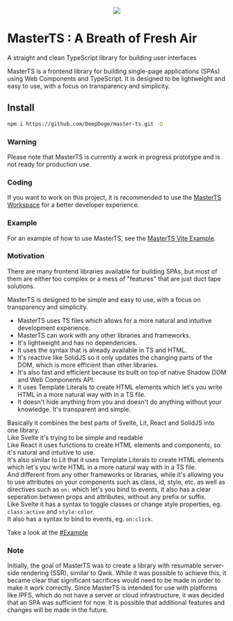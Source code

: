 <p align="center">
  <img src="https://ipfs.io/ipfs/QmW6Q7ifwuaR9HKSnNcwyXu8DsJVHrXHQ4w89paEJ9qRRx" />
</p>

# MasterTS : A Breath of Fresh Air

A straight and clean TypeScript library for building user interfaces

MasterTS is a frontend library for building single-page applications (SPAs) using Web Components and TypeScript. It is designed to be lightweight and easy to use, with a focus on transparency and simplicity.

## Install

```bash
npm i https://github.com/DeepDoge/master-ts.git -D
```

### Warning

Please note that MasterTS is currently a work in progress prototype and is not ready for production use.

### Coding

If you want to work on this project, it is recommended to use the [MasterTS Workspace](https://github.com/DeepDoge/master-ts-workspace) for a better developer experience.

### Example

For an example of how to use MasterTS, see the [MasterTS Vite Example](https://github.com/DeepDoge/master-ts-vite-demo).

### Motivation

There are many frontend libraries available for building SPAs, but most of them are either too complex or a mess of "features" that are just duct tape solutions.

MasterTS is designed to be simple and easy to use, with a focus on transparency and simplicity.

-   MasterTS uses TS files which allows for a more natural and intuitive development experience.
-   MasterTS can work with any other libraries and frameworks.
-   It's lightweight and has no dependencies.
-   It uses the syntax that is already available in TS and HTML.
-   It's reactive like SolidJS so it only updates the changing parts of the DOM, which is more efficient than other libraries.
-   It's also fast and efficient because its built on top of native Shadow DOM and Web Components API.
-   It uses Template Literals to create HTML elements which let's you write HTML in a more natural way with in a TS file.
-   It doesn't hide anything from you and doesn't do anything without your knowledge. It's transparent and simple.

Basically it combines the best parts of Svelte, Lit, React and SolidJS into one library.<br/>
Like Svelte it's trying to be simple and readable<br/>
Like React it uses functions to create HTML elements and components, so it's natural and intuitive to use.<br/>
It's also similar to Lit that it uses Template Literals to create HTML elements which let's you write HTML in a more natural way with in a TS file.<br/>
And different from any other frameworks or libraries, while it's allowing you to use attributes on your components such as class, id, style, etc.
as well as directives such as `on:` which let's you bind to events, it also has a clear seperation between props and attributes, without any prefix or suffix.<br/>
Like Svelte it has a syntax to toggle classes or change style properties, eg. `class:active` and `style:color`.<br/>
It also has a syntax to bind to events, eg. `on:click`.<br/>

Take a look at the [#Example](#example)

### Note

Initially, the goal of MasterTS was to create a library with resumable server-side rendering (SSR), similar to Qwik. While it was possible to achieve this, it became clear that significant sacrifices would need to be made in order to make it work correctly. Since MasterTS is intended for use with platforms like IPFS, which do not have a server or cloud infrastructure, it was decided that an SPA was sufficient for now. It is possible that additional features and changes will be made in the future.
